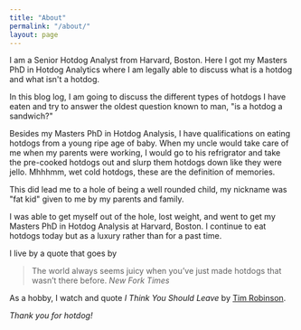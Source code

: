 ```yaml
---
title: "About"
permalink: "/about/"
layout: page
---
```


I am a Senior Hotdog Analyst from Harvard, Boston. Here I got my Masters
PhD in Hotdog Analytics where I am legally able to discuss what is a hotdog and
what isn't a hotdog.

In this blog log, I am going to discuss the different types of hotdogs I have
eaten and try to answer the oldest question known to man, "is a hotdog a
sandwich?"

Besides my Masters PhD in Hotdog Analysis, I have qualifications on eating
hotdogs from a young ripe age of baby. When my uncle would take care of me when
my parents were working, I would go to his refrigrator and take the pre-cooked
hotdogs out and slurp them hotdogs down like they were jello. Mhhhmm, wet cold
hotdogs, these are the definition of memories.

This did lead me to a hole of being a well rounded child, my nickname was "fat
kid" given to me by my parents and family.

I was able to get myself out of the hole, lost weight, and went to get my
Masters PhD in Hotdog Analysis at Harvard, Boston. I continue to eat hotdogs
today but as a luxury rather than for a past time.

I live by a quote that goes by
>The world always seems juicy when you’ve just made hotdogs that wasn’t there before. <cite>New Fork Times</cite>

As a hobby, I watch and quote *I Think You Should Leave* by [Tim Robinson](https://www.youtube.com/watch?v=WLfAf8oHrMo).

*Thank you for hotdog!*
